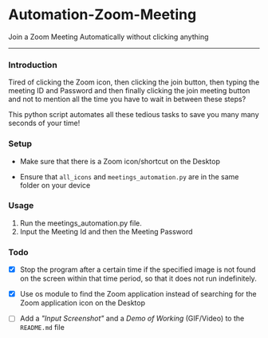 # Automation-Zoom-Meeting
Join a Zoom Meeting Automatically without clicking anything

-------------

### Introduction
Tired of clicking the Zoom icon, then clicking the join button, then typing the meeting ID and Password and then finally clicking the join meeting button and not to mention all the time you have to wait in between these steps?

This python script automates all these tedious tasks to save you many many seconds of your time!


### Setup
- Make sure that there is a Zoom icon/shortcut on the Desktop

- Ensure that `all_icons` and `meetings_automation.py` are in the same folder on your device

### Usage
1. Run the meetings_automation.py file. 
1. Input the Meeting Id and then the Meeting Password


### Todo
- [x] Stop the program after a certain time if the specified image is not found on the screen within that time period, so that it does not run indefinitely.

- [x] Use os module to find the Zoom application instead of searching for the Zoom application icon on the Desktop

- [ ] Add a _*"Input Screenshot"*_ and a _*Demo of Working*_ (GIF/Video) to the `README.md` file
